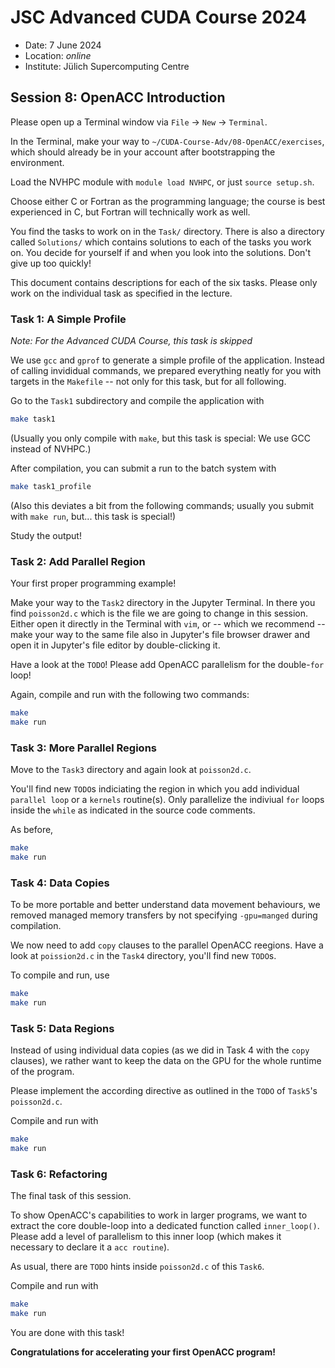 # JSC Advanced CUDA Course 2024

-   Date: 7 June 2024
-   Location: *online*
-   Institute: Jülich Supercomputing Centre

## Session 8: OpenACC Introduction

Please open up a Terminal window via `File` → `New` → `Terminal`.

In the Terminal, make your way to
`~/CUDA-Course-Adv/08-OpenACC/exercises`, which should already be in
your account after bootstrapping the environment.

Load the NVHPC module with `module load NVHPC`, or just
`source setup.sh`.

Choose either C or Fortran as the programming language; the course is
best experienced in C, but Fortran will technically work as well.

You find the tasks to work on in the `Task/` directory. There is also a
directory called `Solutions/` which contains solutions to each of the
tasks you work on. You decide for yourself if and when you look into the
solutions. Don\'t give up too quickly!

This document contains descriptions for each of the six tasks. Please
only work on the individual task as specified in the lecture.

### Task 1: A Simple Profile

_Note: For the Advanced CUDA Course, this task is skipped_

We use `gcc` and `gprof` to generate a simple profile of the
application. Instead of calling invididual commands, we prepared
everything neatly for you with targets in the `Makefile` -- not only for
this task, but for all following.

Go to the `Task1` subdirectory and compile the application with

``` bash
make task1
```

(Usually you only compile with `make`, but this task is special: We use
GCC instead of NVHPC.)

After compilation, you can submit a run to the batch system with

``` bash
make task1_profile
```

(Also this deviates a bit from the following commands; usually you
submit with `make run`, but... this task is special!)

Study the output!

### Task 2: Add Parallel Region

Your first proper programming example!

Make your way to the `Task2` directory in the Jupyter Terminal. In there
you find `poisson2d.c` which is the file we are going to change in this
session. Either open it directly in the Terminal with `vim`, or -- which
we recommend -- make your way to the same file also in Jupyter\'s file
browser drawer and open it in Jupyter\'s file editor by double-clicking
it.

Have a look at the `TODO`! Please add OpenACC parallelism for the
double-`for` loop!

Again, compile and run with the following two commands:

``` bash
make
make run
```

### Task 3: More Parallel Regions

Move to the `Task3` directory and again look at `poisson2d.c`.

You\'ll find new `TODO`s indiciating the region in which you add
individual `parallel loop` or a `kernels` routine(s). Only parallelize
the indiviual `for` loops inside the `while` as indicated in the source
code comments.

As before,

``` bash
make
make run
```

### Task 4: Data Copies

To be more portable and better understand data movement behaviours, we
removed managed memory transfers by not specifying `-gpu=manged` during
compilation.

We now need to add `copy` clauses to the parallel OpenACC reegions. Have
a look at `poission2d.c` in the `Task4` directory, you\'ll find new
`TODO`s.

To compile and run, use

``` bash
make
make run
```

### Task 5: Data Regions

Instead of using individual data copies (as we did in Task 4 with the
`copy` clauses), we rather want to keep the data on the GPU for the
whole runtime of the program.

Please implement the according directive as outlined in the `TODO` of
`Task5`\'s `poisson2d.c`.

Compile and run with

``` bash
make
make run
```

### Task 6: Refactoring

The final task of this session.

To show OpenACC\'s capabilities to work in larger programs, we want to
extract the core double-loop into a dedicated function called
`inner_loop()`. Please add a level of parallelism to this inner loop
(which makes it necessary to declare it a `acc routine`).

As usual, there are `TODO` hints inside `poisson2d.c` of this `Task6`.

Compile and run with

``` bash
make
make run
```

You are done with this task!

**Congratulations for accelerating your first OpenACC program!**
